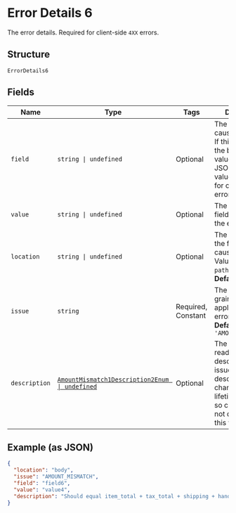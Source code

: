 
# Error Details 6

The error details. Required for client-side `4XX` errors.

## Structure

`ErrorDetails6`

## Fields

| Name | Type | Tags | Description |
|  --- | --- | --- | --- |
| `field` | `string \| undefined` | Optional | The field that caused the error. If this field is in the body, set this value to the field's JSON pointer value. Required for client-side errors. |
| `value` | `string \| undefined` | Optional | The value of the field that caused the error. |
| `location` | `string \| undefined` | Optional | The location of the field that caused the error. Value is `body`, `path`, or `query`.<br>**Default**: `'body'` |
| `issue` | `string` | Required, Constant | The unique, fine-grained application-level error code.<br>**Default**: `'AMOUNT_MISMATCH'` |
| `description` | [`AmountMismatch1Description2Enum \| undefined`](../../doc/models/amount-mismatch-1-description-2-enum.md) | Optional | The human-readable description for an issue. The description can change over the lifetime of an API, so clients must not depend on this value. |

## Example (as JSON)

```json
{
  "location": "body",
  "issue": "AMOUNT_MISMATCH",
  "field": "field6",
  "value": "value4",
  "description": "Should equal item_total + tax_total + shipping + handling + insurance - shipping_discount - discount."
}
```

